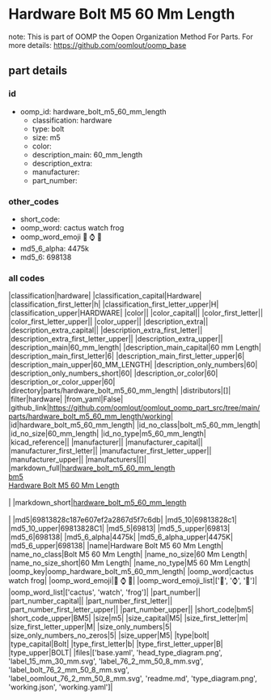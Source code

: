 # Hardware Bolt M5 60 Mm Length  

note: This is part of OOMP the Oopen Organization Method For Parts. For more details: https://github.com/oomlout/oomp_base

##  part details





### id
* oomp_id: hardware_bolt_m5_60_mm_length
  * classification: hardware
  * type: bolt
  * size: m5
  * color: 
  * description_main: 60_mm_length
  * description_extra: 
  * manufacturer: 
  * part_number: 

### other_codes
* short_code: 
* oomp_word: cactus watch frog
* oomp_word_emoji :cactus: :watch: :frog:
* md5_6_alpha: 4475k
* md5_6: 698138

### all codes 
|classification|hardware|
|classification_capital|Hardware|
|classification_first_letter|h|
|classification_first_letter_upper|H|
|classification_upper|HARDWARE|
|color||
|color_capital||
|color_first_letter||
|color_first_letter_upper||
|color_upper||
|description_extra||
|description_extra_capital||
|description_extra_first_letter||
|description_extra_first_letter_upper||
|description_extra_upper||
|description_main|60_mm_length|
|description_main_capital|60 mm Length|
|description_main_first_letter|6|
|description_main_first_letter_upper|6|
|description_main_upper|60_MM_LENGTH|
|description_only_numbers|60|
|description_only_numbers_short|60|
|description_or_color|60|
|description_or_color_upper|60|
|directory|parts/hardware_bolt_m5_60_mm_length|
|distributors|[]|
|filter|hardware|
|from_yaml|False|
|github_link|https://github.com/oomlout/oomlout_oomp_part_src/tree/main/parts/hardware_bolt_m5_60_mm_length/working|
|id|hardware_bolt_m5_60_mm_length|
|id_no_class|bolt_m5_60_mm_length|
|id_no_size|60_mm_length|
|id_no_type|m5_60_mm_length|
|kicad_reference||
|manufacturer||
|manufacturer_capital||
|manufacturer_first_letter||
|manufacturer_first_letter_upper||
|manufacturer_upper||
|manufacturers|[]|
|markdown_full|[hardware_bolt_m5_60_mm_length](https://github.com/oomlout/oomlout_oomp_part_src/tree/main/parts/hardware_bolt_m5_60_mm_length/working)<br>[bm5](https://github.com/oomlout/oomlout_oomp_part_src/tree/main/parts/hardware_bolt_m5_60_mm_length/working)<br>[Hardware Bolt M5 60 Mm Length](https://github.com/oomlout/oomlout_oomp_part_src/tree/main/parts/hardware_bolt_m5_60_mm_length/working)<br><br>|
|markdown_short|[hardware_bolt_m5_60_mm_length](https://github.com/oomlout/oomlout_oomp_part_src/tree/main/parts/hardware_bolt_m5_60_mm_length/working)<br><br>|
|md5|69813828c187e607ef2a2867d5f7c6db|
|md5_10|69813828c1|
|md5_10_upper|69813828C1|
|md5_5|69813|
|md5_5_upper|69813|
|md5_6|698138|
|md5_6_alpha|4475k|
|md5_6_alpha_upper|4475K|
|md5_6_upper|698138|
|name|Hardware Bolt M5 60 Mm Length|
|name_no_class|Bolt M5 60 Mm Length|
|name_no_size|60 Mm Length|
|name_no_size_short|60 Mm Length|
|name_no_type|M5 60 Mm Length|
|oomp_key|oomp_hardware_bolt_m5_60_mm_length|
|oomp_word|cactus watch frog|
|oomp_word_emoji|:cactus: :watch: :frog:|
|oomp_word_emoji_list|[':cactus:', ':watch:', ':frog:']|
|oomp_word_list|['cactus', 'watch', 'frog']|
|part_number||
|part_number_capital||
|part_number_first_letter||
|part_number_first_letter_upper||
|part_number_upper||
|short_code|bm5|
|short_code_upper|BM5|
|size|m5|
|size_capital|M5|
|size_first_letter|m|
|size_first_letter_upper|M|
|size_only_numbers|5|
|size_only_numbers_no_zeros|5|
|size_upper|M5|
|type|bolt|
|type_capital|Bolt|
|type_first_letter|b|
|type_first_letter_upper|B|
|type_upper|BOLT|
|files|['base.yaml', 'head_type_diagram.png', 'label_15_mm_30_mm.svg', 'label_76_2_mm_50_8_mm.svg', 'label_bolt_76_2_mm_50_8_mm.svg', 'label_oomlout_76_2_mm_50_8_mm.svg', 'readme.md', 'type_diagram.png', 'working.json', 'working.yaml']|
